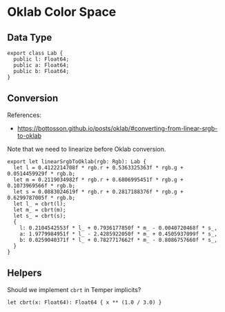 # Oklab Color Space

## Data Type

    export class Lab {
      public l: Float64;
      public a: Float64;
      public b: Float64;
    }

## Conversion

References:

- https://bottosson.github.io/posts/oklab/#converting-from-linear-srgb-to-oklab

Note that we need to linearize before Oklab conversion.

    export let linearSrgbToOklab(rgb: Rgb): Lab {
      let l = 0.4122214708f * rgb.r + 0.5363325363f * rgb.g + 0.0514459929f * rgb.b;
      let m = 0.2119034982f * rgb.r + 0.6806995451f * rgb.g + 0.1073969566f * rgb.b;
      let s = 0.0883024619f * rgb.r + 0.2817188376f * rgb.g + 0.6299787005f * rgb.b;
      let l_ = cbrt(l);
      let m_ = cbrt(m);
      let s_ = cbrt(s);
      {
        l: 0.2104542553f * l_ + 0.7936177850f * m_ - 0.0040720468f * s_,
        a: 1.9779984951f * l_ - 2.4285922050f * m_ + 0.4505937099f * s_,
        b: 0.0259040371f * l_ + 0.7827717662f * m_ - 0.8086757660f * s_,
      }
    }

## Helpers

Should we implement `cbrt` in Temper implicits?

    let cbrt(x: Float64): Float64 { x ** (1.0 / 3.0) }
